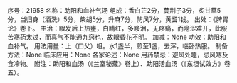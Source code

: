 序号：21958
名称：助阳和血补气汤
组成：香白芷2分，蔓荆子3分，炙甘草5分，当归身（酒洗）5分，柴胡5分，升麻7分，防风7分，黄耆1钱。
出处：《脾胃论》卷下。
主治：眼发后上热壅，白睛红，多眵泪，无疼痛，而隐涩难开，此服苦寒药太过，而真气不能通九窍也，故眼昏花不明。
加减：None
功效：助阳和血补气。
用法用量：上（口父）咀。水1盏半，煎至1盏，去滓，临卧热服。
制备方法：None
临床应用：None
各家论述：None
用药禁忌：避风处睡，忌风寒及食冷物。
附注：助阳和血汤（《兰室秘藏》卷上）、助阳活血汤（《东垣试效方》卷五）。
